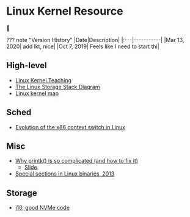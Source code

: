# Linux Kernel Resource

:moyai:

??? note "Version History"
	|Date|Description|
	|:---|-----------|
	|Mar 13, 2020| add lkt, nice|
	|Oct 7, 2019| Feels like I need to start thi|

## High-level

- [Linux Kernel Teaching](https://linux-kernel-labs.github.io/refs/heads/master/index.html#)
- [The Linux Storage Stack Diagram](https://upload.wikimedia.org/wikipedia/commons/3/30/IO_stack_of_the_Linux_kernel.svg)
- [Linux kernel map](https://makelinux.github.io/kernel/map/)

## Sched

- [Evolution of the x86 context switch in Linux](http://www.maizure.org/projects/evolution_x86_context_switch_linux/)

## Misc

- [Why printk() is so complicated (and how to fix it)](https://lwn.net/Articles/800946/)
	- [Slide](https://www.linuxplumbersconf.org/event/4/contributions/290/attachments/276/463/lpc2019_jogness_printk.pdf).
- [Special sections in Linux binaries, 2013](https://lwn.net/Articles/531148/)

## Storage

- [i10, good NVMe code](https://github.com/lastweek/source-NSDI20-i10)
